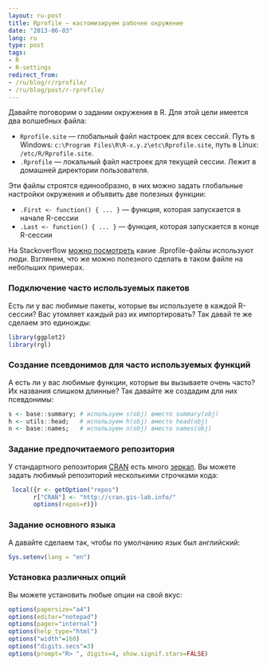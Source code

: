 ```yaml
---
layout: ru-post
title: Rprofile — кастомизируем рабочее окружение
date: "2013-06-03"
lang: ru
type: post
tags:
- R
- R-settings
redirect_from:
- /ru/blog/r/rprofile/
- /ru/blog/post/r-rprofile/
---
```


Давайте поговорим о задании окружения в R. Для этой цели имеется два волшебных файла:

*  `Rprofile.site` — глобальный файл настроек для всех сессий. Путь в Windows: `c:\Program Files\R\R-x.y.z\etc\Rprofile.site`, путь в Linux: `/etc/R/Rprofile.site`.
*  `.Rprofile` — локальный файл настроек для текущей сессии. Лежит в домашней директории пользователя.

Эти файлы строятся единообразно, в них можно задать глобальные настройки окружения и объявить две полезных функции:

* `.First <- function() { ... }` — функция, которая запускается в начале R-сессии
* `.Last <- function() { ... }` — функция, которая запускается в конце R-сессии

На Stackoverflow [можно посмотреть](http://stackoverflow.com/questions/1189759/expert-r-users-whats-in-your-rprofile) какие .Rprofile-файлы используют люди. Взглянем, что же можно полезного сделать в таком файле на небольших примерах. <!--more-->

### Подключение часто используемых пакетов

Есть ли у вас любимые пакеты, которые вы используете в каждой R-сессии? Вас утомляет каждый раз их импортировать? Так давай те же сделаем это единожды:

``` r
library(ggplot2)
library(rgl)
```

### Создание псевдонимов для часто используемых функций

А есть ли у вас любимые функции, которые вы вызываете очень часто? Их названия слишком длинные? Так давайте же создадим для них псевдонимы:

``` r
s <- base::summary; # используем s(obj) вместо summary(obj)
h <- utils::head;   # используем h(obj) вместо head(obj)
n <- base::names;   # используем n(obj) вместо names(obj)
```

### Задание предпочитаемого репозитория

У стандартного репозитория [CRAN](http://cran.r-project.org/) есть много [зеркал](http://cran.r-project.org/mirrors.html). Вы можете задать любимый репозиторий несколькими строчками кода:

``` r
 local({r <- getOption("repos")
       r["CRAN"] <- "http://cran.gis-lab.info/"
       options(repos=r)})
```

### Задание основного языка

А давайте сделаем так, чтобы по умолчанию язык был английский:

``` r
Sys.setenv(lang = "en")
```

### Установка различных опций

Вы можете установить любые опции на свой вкус:

``` r
options(papersize="a4")
options(editor="notepad")
options(pager="internal")
options(help_type="html")
options("width"=160)
options("digits.secs"=3)
options(prompt="R> ", digits=4, show.signif.stars=FALSE)
```